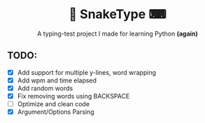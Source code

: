 <h1 align=center>🐍 SnakeType ⌨</h1>
<p align=center>A typing-test project I made for learning Python <b>(again)</b>

## TODO:
- [x] Add support for multiple y-lines, word wrapping
- [x] Add wpm and time elapsed
- [x] Add random words
- [x] Fix removing words using BACKSPACE
- [ ] Optimize and clean code
- [x] Argument/Options Parsing